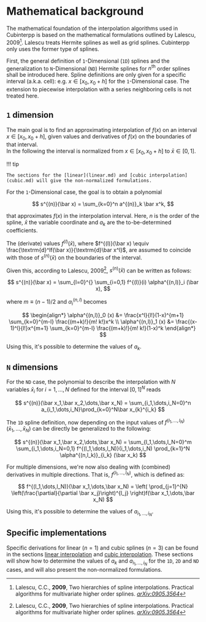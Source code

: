 # Mathematical background

The mathematical foundation of the interpolation algorithms used in Cubinterpp
is based on the mathematical formulations outlined by Lalescu, 2009[^1]. Lalescu
treats Hermite splines as well as grid splines. Cubinterpp only uses the former
type of splines.

[^1]: Lalescu, C.C., **2009**,  Two hierarchies of spline interpolations. Practical algorithms for multivariate higher order splines. [*arXiv:0905.3564*](https://arxiv.org/abs/0905.3564)

First, the general definition of `1`-Dimensional (`1D`) splines and the
generalization to `N`-Dimensional (`ND`) Hermite splines for $n^\textrm{th}$
order splines shall be introduced here. Spline definitions are only given for a
specific interval (a.k.a. cell): e.g. $x \in [x_0, x_0 + h]$ for the
`1`-Dimensional case. The extension to piecewise interpolation with a series
neighboring cells is not treated here.

## `1` dimension

The main goal is to find an approximating interpolation of $f(x)$ on an
interval $x \in [x_0, x_0 + h]$, given values and derivatives of $f(x)$ on the boundaries of that interval.  
In the following the interval is normalized from $x \in [x_0, x_0 + h]$ to $\bar
x \in [0, 1]$. 

!!! tip

    The sections for the [linear](linear.md) and [cubic interpolation](cubic.md) will give the non-normalized formulations.

For the `1`-Dimensional case, the goal is to obtain a polynomial

$$
s^{(n)}(\bar x) = \sum_{k=0}^n a^{(n)}_k \bar x^k,
$$

that approximates $f(x)$ in the interpolation interval. Here, $n$ is the order
of the spline, $\bar x$ the variable coordinate and $a_k$ are the
to-be-determined coefficients.

The (derivate) values $f^{(l)}(\bar x)$, where $f^{(l)}(\bar x) \equiv
\frac{\textrm{d}^lf(\bar x)}{\textrm{d}\bar x^l}$, are assumed to coincide with those of
$s^{(n)}(\bar x)$ on the boundaries of the interval.

Given this, according to Lalescu, 2009[^1], $s^{(n)}(\bar x)$ can be written as follows:

$$
s^{(n)}(\bar x) = \sum_{l=0}^{} \sum_{i=0,1} f^{(l)}(i) \alpha^{(n,l)}_i (\bar
x),
$$

where $m \equiv (n-1)/2$ and $\alpha^{(n,l)}_i$ becomes

$$
\begin{align*}
\alpha^{(n,l)}_0 (x) &= \frac{x^l}{l!}(1-x)^{m+1} \sum_{k=0}^{m-l} \frac{(m+k)!}{m! k!}x^k \\
\alpha^{(n,l)}_1 (x) &= \frac{(x-1)^l}{l!}x^{m+1} \sum_{k=0}^{m-l} \frac{(m+k)!}{m! k!}(1-x)^k
\end{align*}
$$

Using this, it's possible to determine the values of $a_k$.

## `N` dimensions

For the `ND` case, the polynomial to describe the interpolation with $N$
variables $\bar x_i$ for $i=1,\dots,N$ defined for the interval $[0, 1]^N$
reads

$$
s^{(n)}(\bar x_1,\bar x_2,\dots,\bar x_N) = \sum_{i_1,\dots,i_N=0}^n a_{i_1,\dots,i_N}\prod_{k=0}^N\bar x_{k}^{i_k}
$$

The `1D` spline definition, now depending on the input values of
$f^{(l_1,\dots,l_N)}(\bar x_1,\dots,\bar x_N)$ can be directly be generalized to
the following:

$$
s^{(n)}(\bar x_1,\bar x_2,\dots,\bar x_N) = \sum_{l_1,\dots,l_N=0}^m \sum_{i_1,\dots,i_N=0,1} f^{(l_1,\dots,l_N)}(i_1,\dots,i_N) \prod_{k=1}^N \alpha^{(n,l_k)}_{i_k} (\bar x_k)
$$

For multiple dimensions, we're now also dealing with (combined) derivatives in
multiple directions. That is, $f^{(l_1,\dots,l_N)}$, which is defined as:

$$
f^{(l_1,\dots,l_N)}(\bar x_1,\dots,\bar x_N) = \left( \prod_{j=1}^{N} \left(\frac{\partial}{\partial \bar x_j}\right)^{l_j} \right)f(\bar x_1,\dots,\bar x_N)
$$

Using this, it's possible to determine the values of $a_{i_1,\dots,i_N}$.

## Specific implementations

Specific derivations for linear ($n=1$) and cubic splines ($n=3$) can be found
in the sections [linear interpolation](linear.md) and [cubic
interpolation](cubic.md). These sections will show how to determine the values
of $a_k$ and $a_{i_1,\dots,i_N}$ for the `1D`, `2D` and `ND` cases, and will
also present the non-normalized formulations.
